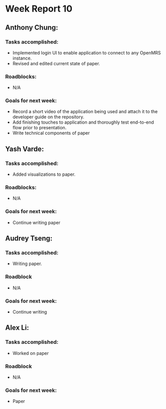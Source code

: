 # Week Report 10

## Anthony Chung:
### Tasks accomplished:
* Implemented login UI to enable application to connect to any OpenMRS instance.
* Revised and edited current state of paper.

### Roadblocks:
* N/A

### Goals for next week:
* Record a short video of the application being used and attach it to the developer guide on the repository.
* Add finishing touches to application and thoroughly test end-to-end flow prior to presentation.
* Write technical components of paper

## Yash Varde:
### Tasks accomplished:
* Added visualizations to paper.

### Roadblocks:
* N/A

### Goals for next week:
* Continue writing paper

## Audrey Tseng:
### Tasks accomplished:
* Writing paper.

### Roadblock
* N/A

### Goals for next week:
* Continue writing

## Alex Li:
### Tasks accomplished:
* Worked on paper

### Roadblock
* N/A

### Goals for next week:
* Paper